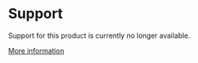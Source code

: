 # Support


Support for this product is currently no longer available.

<a href="https://forum.plentymarkets.com/t/wichtige-meldung-zu-ceresbaseline/516696">More information</a>


